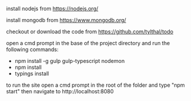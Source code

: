 install nodejs from https://nodejs.org/

install mongodb from https://www.mongodb.org/

checkout or download the code from https://github.com/tylthal/todo

open a cmd prompt in the base of the project directory and run the following commands:
* npm install -g gulp gulp-typescript nodemon
* npm install
* typings install

to run the site open a cmd prompt in the root of the folder and type "npm start"
then navigate to http://localhost:8080

